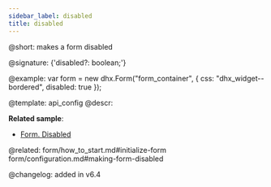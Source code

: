 ```yaml
---
sidebar_label: disabled
title: disabled
---          
```


@short: makes a form disabled

@signature: {'disabled?: boolean;'}

@example: 
var form = new dhx.Form("form_container", {
	css: "dhx_widget--bordered",
	disabled: true
});

@template:	api_config
@descr: 


**Related sample**:
- [Form. Disabled](https://snippet.dhtmlx.com/7qjwg2sw)

@related: form/how_to_start.md#initialize-form
form/configuration.md#making-form-disabled

@changelog: added in v6.4